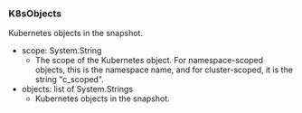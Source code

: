 ### K8sObjects
Kubernetes objects in the snapshot.

- scope: System.String
  - The scope of the Kubernetes object. For namespace-scoped objects, this is the namespace name, and for cluster-scoped, it is the string "c_scoped".
- objects: list of System.Strings
  - Kubernetes objects in the snapshot.
